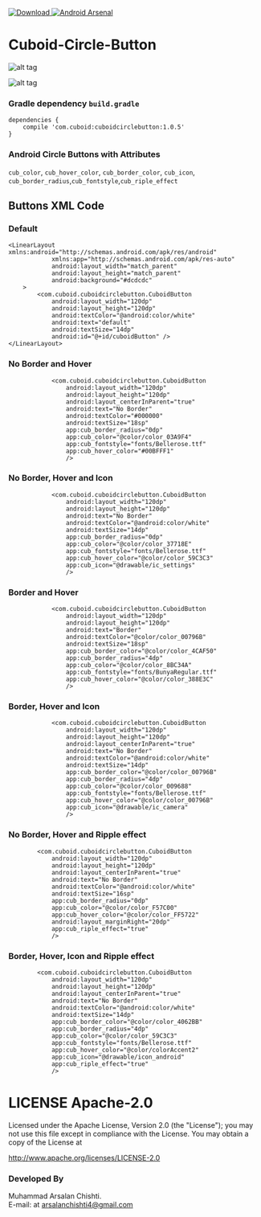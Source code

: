 [ ![Download](https://api.bintray.com/packages/muhammadarsalanchishti/maven/CircleButton/images/download.svg) ](https://bintray.com/muhammadarsalanchishti/maven/CircleButton/_latestVersion)[![Android Arsenal](https://img.shields.io/badge/Android%20Arsenal-Cuboid--Circle--Button-brightgreen.svg?style=flat)](http://android-arsenal.com/details/1/4129)

# Cuboid-Circle-Button
![alt tag](https://drive.google.com/uc?export=view&id=0B9zPkaTxGxJFendkcnI0VE1tMTQ)

![alt tag](https://drive.google.com/uc?export=view&id=0B9zPkaTxGxJFNzhBZUFWVmFtNlU)

### Gradle dependency  ```build.gradle```
```
dependencies {
    compile 'com.cuboid:cuboidcirclebutton:1.0.5'
}
```
### Android Circle Buttons with Attributes

``cub_color``, ``cub_hover_color``, ``cub_border_color``, ``cub_icon``, ``cub_border_radius``,``cub_fontstyle``,``cub_riple_effect``

## Buttons XML Code

### Default

```
<LinearLayout xmlns:android="http://schemas.android.com/apk/res/android"
            xmlns:app="http://schemas.android.com/apk/res-auto"
            android:layout_width="match_parent"
            android:layout_height="match_parent"
            android:background="#dcdcdc"
    >
        <com.cuboid.cuboidcirclebutton.CuboidButton
            android:layout_width="120dp"
            android:layout_height="120dp"
            android:textColor="@android:color/white"
            android:text="default"
            android:textSize="14dp"
            android:id="@+id/cuboidButton" />
</LinearLayout>
```
### No Border and Hover
```
            <com.cuboid.cuboidcirclebutton.CuboidButton
                android:layout_width="120dp"
                android:layout_height="120dp"
                android:layout_centerInParent="true"
                android:text="No Border"
                android:textColor="#000000"
                android:textSize="18sp"
                app:cub_border_radius="0dp"
                app:cub_color="@color/color_03A9F4"
                app:cub_fontstyle="fonts/Bellerose.ttf"
                app:cub_hover_color="#00BFFF1"
                />
```

### No Border, Hover and Icon
```
            <com.cuboid.cuboidcirclebutton.CuboidButton
                android:layout_width="120dp"
                android:layout_height="120dp"
                android:text="No Border"
                android:textColor="@android:color/white"
                android:textSize="14dp"
                app:cub_border_radius="0dp"
                app:cub_color="@color/color_37718E"
                app:cub_fontstyle="fonts/Bellerose.ttf"
                app:cub_hover_color="@color/color_59C3C3"
                app:cub_icon="@drawable/ic_settings"
                />
```

### Border and Hover
```
            <com.cuboid.cuboidcirclebutton.CuboidButton
                android:layout_width="120dp"
                android:layout_height="120dp"
                android:text="Border"
                android:textColor="@color/color_00796B"
                android:textSize="18sp"
                app:cub_border_color="@color/color_4CAF50"
                app:cub_border_radius="4dp"
                app:cub_color="@color/color_8BC34A"
                app:cub_fontstyle="fonts/BunyaRegular.ttf"
                app:cub_hover_color="@color/color_388E3C"
                />
```

### Border, Hover and Icon
```
            <com.cuboid.cuboidcirclebutton.CuboidButton
                android:layout_width="120dp"
                android:layout_height="120dp"
                android:layout_centerInParent="true"
                android:text="No Border"
                android:textColor="@android:color/white"
                android:textSize="14dp"
                app:cub_border_color="@color/color_00796B"
                app:cub_border_radius="4dp"
                app:cub_color="@color/color_009688"
                app:cub_fontstyle="fonts/Bellerose.ttf"
                app:cub_hover_color="@color/color_00796B"
                app:cub_icon="@drawable/ic_camera"
                />
```
### No Border, Hover and Ripple effect
```
        <com.cuboid.cuboidcirclebutton.CuboidButton
            android:layout_width="120dp"
            android:layout_height="120dp"
            android:layout_centerInParent="true"
            android:text="No Border"
            android:textColor="@android:color/white"
            android:textSize="16sp"
            app:cub_border_radius="0dp"
            app:cub_color="@color/color_F57C00"
            app:cub_hover_color="@color/color_FF5722"
            android:layout_marginRight="20dp"
            app:cub_riple_effect="true"
            />
```

### Border, Hover, Icon and Ripple effect
```
        <com.cuboid.cuboidcirclebutton.CuboidButton
            android:layout_width="120dp"
            android:layout_height="120dp"
            android:layout_centerInParent="true"
            android:text="No Border"
            android:textColor="@android:color/white"
            android:textSize="14dp"
            app:cub_border_color="@color/color_4062BB"
            app:cub_border_radius="4dp"
            app:cub_color="@color/color_59C3C3"
            app:cub_fontstyle="fonts/Bellerose.ttf"
            app:cub_hover_color="@color/colorAccent2"
            app:cub_icon="@drawable/icon_android"
            app:cub_riple_effect="true"
            />
```

# LICENSE Apache-2.0

Licensed under the Apache License, Version 2.0 (the "License");
you may not use this file except in compliance with the License.
You may obtain a copy of the License at

http://www.apache.org/licenses/LICENSE-2.0

### Developed By

Muhammad Arsalan Chishti.  
E-mail: at <arsalanchishti4@gmail.com>
